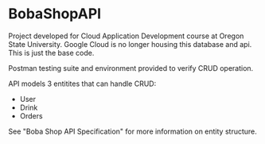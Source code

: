 # BobaShopAPI
Project developed for Cloud Application Development course at Oregon State University. Google Cloud is no longer housing this database and api. This is just the base code.


Postman testing suite and environment provided to verify CRUD operation.

API models 3 entitites that can handle CRUD:
- User
- Drink
- Orders

See "Boba Shop API Specification" for more information on entity structure.
